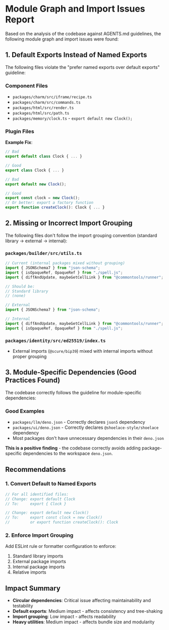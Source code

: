 # Module Graph and Import Issues Report

Based on the analysis of the codebase against AGENTS.md guidelines, the
following module graph and import issues were found:

## 1. Default Exports Instead of Named Exports

The following files violate the "prefer named exports over default exports"
guideline:

### Component Files

- `packages/charm/src/iframe/recipe.ts`
- `packages/charm/src/commands.ts`
- `packages/html/src/render.ts`
- `packages/html/src/path.ts`
- `packages/memory/clock.ts` - `export default new Clock();`

### Plugin Files

**Example Fix**:

```typescript
// Bad
export default class Clock { ... }

// Good
export class Clock { ... }

// Bad
export default new Clock();

// Good
export const clock = new Clock();
// Or better: export a factory function
export function createClock(): Clock { ... }
```

## 2. Missing or Incorrect Import Grouping

The following files don't follow the import grouping convention (standard
library → external → internal):

### `packages/builder/src/utils.ts`

```typescript
// Current (internal packages mixed without grouping)
import { JSONSchema7 } from "json-schema";
import { isOpaqueRef, OpaqueRef } from "./spell.js";
import { diffAndUpdate, maybeGetCellLink } from "@commontools/runner";

// Should be:
// Standard library
// (none)

// External
import { JSONSchema7 } from "json-schema";

// Internal
import { diffAndUpdate, maybeGetCellLink } from "@commontools/runner";
import { isOpaqueRef, OpaqueRef } from "./spell.js";
```

### `packages/identity/src/ed25519/index.ts`

- External imports (`@scure/bip39`) mixed with internal imports without proper
  grouping

## 3. Module-Specific Dependencies (Good Practices Found)

The codebase correctly follows the guideline for module-specific dependencies:

### Good Examples

- `packages/llm/deno.json` - Correctly declares `json5` dependency
- `packages/ui/deno.json` - Correctly declares `@shoelace-style/shoelace`
  dependency
- Most packages don't have unnecessary dependencies in their `deno.json`

**This is a positive finding** - the codebase correctly avoids adding
package-specific dependencies to the workspace `deno.json`.

## Recommendations

### 1. Convert Default to Named Exports

```typescript
// For all identified files:
// Change: export default Clock
// To:     export { Clock }

// Change: export default new Clock()
// To:     export const clock = new Clock()
//         or export function createClock(): Clock
```

### 2. Enforce Import Grouping

Add ESLint rule or formatter configuration to enforce:

1. Standard library imports
2. External package imports
3. Internal package imports
4. Relative imports

## Impact Summary

- **Circular dependencies**: Critical issue affecting maintainability and
  testability
- **Default exports**: Medium impact - affects consistency and tree-shaking
- **Import grouping**: Low impact - affects readability
- **Heavy utilities**: Medium impact - affects bundle size and modularity
